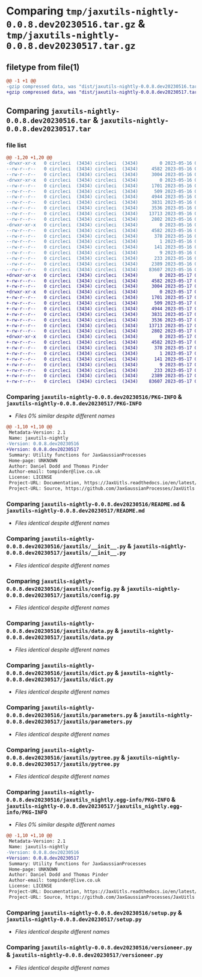 # Comparing `tmp/jaxutils-nightly-0.0.8.dev20230516.tar.gz` & `tmp/jaxutils-nightly-0.0.8.dev20230517.tar.gz`

## filetype from file(1)

```diff
@@ -1 +1 @@
-gzip compressed data, was "dist/jaxutils-nightly-0.0.8.dev20230516.tar", last modified: Tue May 16 00:06:27 2023, max compression
+gzip compressed data, was "dist/jaxutils-nightly-0.0.8.dev20230517.tar", last modified: Wed May 17 00:06:38 2023, max compression
```

## Comparing `jaxutils-nightly-0.0.8.dev20230516.tar` & `jaxutils-nightly-0.0.8.dev20230517.tar`

### file list

```diff
@@ -1,20 +1,20 @@
-drwxr-xr-x   0 circleci  (3434) circleci  (3434)        0 2023-05-16 00:06:27.763676 jaxutils-nightly-0.0.8.dev20230516/
--rw-r--r--   0 circleci  (3434) circleci  (3434)     4582 2023-05-16 00:06:27.763676 jaxutils-nightly-0.0.8.dev20230516/PKG-INFO
--rw-r--r--   0 circleci  (3434) circleci  (3434)     3004 2023-05-16 00:06:21.000000 jaxutils-nightly-0.0.8.dev20230516/README.md
-drwxr-xr-x   0 circleci  (3434) circleci  (3434)        0 2023-05-16 00:06:27.763676 jaxutils-nightly-0.0.8.dev20230516/jaxutils/
--rw-r--r--   0 circleci  (3434) circleci  (3434)     1701 2023-05-16 00:06:21.000000 jaxutils-nightly-0.0.8.dev20230516/jaxutils/__init__.py
--rw-r--r--   0 circleci  (3434) circleci  (3434)      509 2023-05-16 00:06:27.763676 jaxutils-nightly-0.0.8.dev20230516/jaxutils/_version.py
--rw-r--r--   0 circleci  (3434) circleci  (3434)     4944 2023-05-16 00:06:21.000000 jaxutils-nightly-0.0.8.dev20230516/jaxutils/config.py
--rw-r--r--   0 circleci  (3434) circleci  (3434)     3831 2023-05-16 00:06:21.000000 jaxutils-nightly-0.0.8.dev20230516/jaxutils/data.py
--rw-r--r--   0 circleci  (3434) circleci  (3434)     3536 2023-05-16 00:06:21.000000 jaxutils-nightly-0.0.8.dev20230516/jaxutils/dict.py
--rw-r--r--   0 circleci  (3434) circleci  (3434)    13713 2023-05-16 00:06:21.000000 jaxutils-nightly-0.0.8.dev20230516/jaxutils/parameters.py
--rw-r--r--   0 circleci  (3434) circleci  (3434)     2802 2023-05-16 00:06:21.000000 jaxutils-nightly-0.0.8.dev20230516/jaxutils/pytree.py
-drwxr-xr-x   0 circleci  (3434) circleci  (3434)        0 2023-05-16 00:06:27.763676 jaxutils-nightly-0.0.8.dev20230516/jaxutils_nightly.egg-info/
--rw-r--r--   0 circleci  (3434) circleci  (3434)     4582 2023-05-16 00:06:27.000000 jaxutils-nightly-0.0.8.dev20230516/jaxutils_nightly.egg-info/PKG-INFO
--rw-r--r--   0 circleci  (3434) circleci  (3434)      378 2023-05-16 00:06:27.000000 jaxutils-nightly-0.0.8.dev20230516/jaxutils_nightly.egg-info/SOURCES.txt
--rw-r--r--   0 circleci  (3434) circleci  (3434)        1 2023-05-16 00:06:27.000000 jaxutils-nightly-0.0.8.dev20230516/jaxutils_nightly.egg-info/dependency_links.txt
--rw-r--r--   0 circleci  (3434) circleci  (3434)      141 2023-05-16 00:06:27.000000 jaxutils-nightly-0.0.8.dev20230516/jaxutils_nightly.egg-info/requires.txt
--rw-r--r--   0 circleci  (3434) circleci  (3434)        9 2023-05-16 00:06:27.000000 jaxutils-nightly-0.0.8.dev20230516/jaxutils_nightly.egg-info/top_level.txt
--rw-r--r--   0 circleci  (3434) circleci  (3434)      233 2023-05-16 00:06:27.763676 jaxutils-nightly-0.0.8.dev20230516/setup.cfg
--rw-r--r--   0 circleci  (3434) circleci  (3434)     2389 2023-05-16 00:06:21.000000 jaxutils-nightly-0.0.8.dev20230516/setup.py
--rw-r--r--   0 circleci  (3434) circleci  (3434)    83607 2023-05-16 00:06:21.000000 jaxutils-nightly-0.0.8.dev20230516/versioneer.py
+drwxr-xr-x   0 circleci  (3434) circleci  (3434)        0 2023-05-17 00:06:38.519921 jaxutils-nightly-0.0.8.dev20230517/
+-rw-r--r--   0 circleci  (3434) circleci  (3434)     4582 2023-05-17 00:06:38.519921 jaxutils-nightly-0.0.8.dev20230517/PKG-INFO
+-rw-r--r--   0 circleci  (3434) circleci  (3434)     3004 2023-05-17 00:06:31.000000 jaxutils-nightly-0.0.8.dev20230517/README.md
+drwxr-xr-x   0 circleci  (3434) circleci  (3434)        0 2023-05-17 00:06:38.523921 jaxutils-nightly-0.0.8.dev20230517/jaxutils/
+-rw-r--r--   0 circleci  (3434) circleci  (3434)     1701 2023-05-17 00:06:31.000000 jaxutils-nightly-0.0.8.dev20230517/jaxutils/__init__.py
+-rw-r--r--   0 circleci  (3434) circleci  (3434)      509 2023-05-17 00:06:38.523921 jaxutils-nightly-0.0.8.dev20230517/jaxutils/_version.py
+-rw-r--r--   0 circleci  (3434) circleci  (3434)     4944 2023-05-17 00:06:31.000000 jaxutils-nightly-0.0.8.dev20230517/jaxutils/config.py
+-rw-r--r--   0 circleci  (3434) circleci  (3434)     3831 2023-05-17 00:06:31.000000 jaxutils-nightly-0.0.8.dev20230517/jaxutils/data.py
+-rw-r--r--   0 circleci  (3434) circleci  (3434)     3536 2023-05-17 00:06:31.000000 jaxutils-nightly-0.0.8.dev20230517/jaxutils/dict.py
+-rw-r--r--   0 circleci  (3434) circleci  (3434)    13713 2023-05-17 00:06:31.000000 jaxutils-nightly-0.0.8.dev20230517/jaxutils/parameters.py
+-rw-r--r--   0 circleci  (3434) circleci  (3434)     2802 2023-05-17 00:06:31.000000 jaxutils-nightly-0.0.8.dev20230517/jaxutils/pytree.py
+drwxr-xr-x   0 circleci  (3434) circleci  (3434)        0 2023-05-17 00:06:38.519921 jaxutils-nightly-0.0.8.dev20230517/jaxutils_nightly.egg-info/
+-rw-r--r--   0 circleci  (3434) circleci  (3434)     4582 2023-05-17 00:06:38.000000 jaxutils-nightly-0.0.8.dev20230517/jaxutils_nightly.egg-info/PKG-INFO
+-rw-r--r--   0 circleci  (3434) circleci  (3434)      378 2023-05-17 00:06:38.000000 jaxutils-nightly-0.0.8.dev20230517/jaxutils_nightly.egg-info/SOURCES.txt
+-rw-r--r--   0 circleci  (3434) circleci  (3434)        1 2023-05-17 00:06:38.000000 jaxutils-nightly-0.0.8.dev20230517/jaxutils_nightly.egg-info/dependency_links.txt
+-rw-r--r--   0 circleci  (3434) circleci  (3434)      141 2023-05-17 00:06:38.000000 jaxutils-nightly-0.0.8.dev20230517/jaxutils_nightly.egg-info/requires.txt
+-rw-r--r--   0 circleci  (3434) circleci  (3434)        9 2023-05-17 00:06:38.000000 jaxutils-nightly-0.0.8.dev20230517/jaxutils_nightly.egg-info/top_level.txt
+-rw-r--r--   0 circleci  (3434) circleci  (3434)      233 2023-05-17 00:06:38.519921 jaxutils-nightly-0.0.8.dev20230517/setup.cfg
+-rw-r--r--   0 circleci  (3434) circleci  (3434)     2389 2023-05-17 00:06:31.000000 jaxutils-nightly-0.0.8.dev20230517/setup.py
+-rw-r--r--   0 circleci  (3434) circleci  (3434)    83607 2023-05-17 00:06:31.000000 jaxutils-nightly-0.0.8.dev20230517/versioneer.py
```

### Comparing `jaxutils-nightly-0.0.8.dev20230516/PKG-INFO` & `jaxutils-nightly-0.0.8.dev20230517/PKG-INFO`

 * *Files 0% similar despite different names*

```diff
@@ -1,10 +1,10 @@
 Metadata-Version: 2.1
 Name: jaxutils-nightly
-Version: 0.0.8.dev20230516
+Version: 0.0.8.dev20230517
 Summary: Utility functions for JaxGaussianProcesses
 Home-page: UNKNOWN
 Author: Daniel Dodd and Thomas Pinder
 Author-email: tompinder@live.co.uk
 License: LICENSE
 Project-URL: Documentation, https://JaxUitls.readthedocs.io/en/latest/
 Project-URL: Source, https://github.com/JaxGaussianProcesses/JaxUitls
```

### Comparing `jaxutils-nightly-0.0.8.dev20230516/README.md` & `jaxutils-nightly-0.0.8.dev20230517/README.md`

 * *Files identical despite different names*

### Comparing `jaxutils-nightly-0.0.8.dev20230516/jaxutils/__init__.py` & `jaxutils-nightly-0.0.8.dev20230517/jaxutils/__init__.py`

 * *Files identical despite different names*

### Comparing `jaxutils-nightly-0.0.8.dev20230516/jaxutils/config.py` & `jaxutils-nightly-0.0.8.dev20230517/jaxutils/config.py`

 * *Files identical despite different names*

### Comparing `jaxutils-nightly-0.0.8.dev20230516/jaxutils/data.py` & `jaxutils-nightly-0.0.8.dev20230517/jaxutils/data.py`

 * *Files identical despite different names*

### Comparing `jaxutils-nightly-0.0.8.dev20230516/jaxutils/dict.py` & `jaxutils-nightly-0.0.8.dev20230517/jaxutils/dict.py`

 * *Files identical despite different names*

### Comparing `jaxutils-nightly-0.0.8.dev20230516/jaxutils/parameters.py` & `jaxutils-nightly-0.0.8.dev20230517/jaxutils/parameters.py`

 * *Files identical despite different names*

### Comparing `jaxutils-nightly-0.0.8.dev20230516/jaxutils/pytree.py` & `jaxutils-nightly-0.0.8.dev20230517/jaxutils/pytree.py`

 * *Files identical despite different names*

### Comparing `jaxutils-nightly-0.0.8.dev20230516/jaxutils_nightly.egg-info/PKG-INFO` & `jaxutils-nightly-0.0.8.dev20230517/jaxutils_nightly.egg-info/PKG-INFO`

 * *Files 0% similar despite different names*

```diff
@@ -1,10 +1,10 @@
 Metadata-Version: 2.1
 Name: jaxutils-nightly
-Version: 0.0.8.dev20230516
+Version: 0.0.8.dev20230517
 Summary: Utility functions for JaxGaussianProcesses
 Home-page: UNKNOWN
 Author: Daniel Dodd and Thomas Pinder
 Author-email: tompinder@live.co.uk
 License: LICENSE
 Project-URL: Documentation, https://JaxUitls.readthedocs.io/en/latest/
 Project-URL: Source, https://github.com/JaxGaussianProcesses/JaxUitls
```

### Comparing `jaxutils-nightly-0.0.8.dev20230516/setup.py` & `jaxutils-nightly-0.0.8.dev20230517/setup.py`

 * *Files identical despite different names*

### Comparing `jaxutils-nightly-0.0.8.dev20230516/versioneer.py` & `jaxutils-nightly-0.0.8.dev20230517/versioneer.py`

 * *Files identical despite different names*

